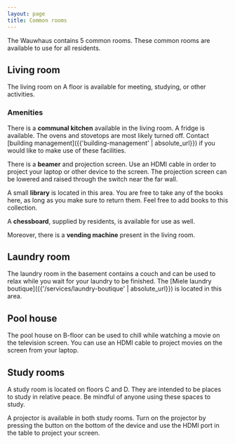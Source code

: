 ```yaml
---
layout: page
title: Common rooms
---
```


The Wauwhaus contains 5 common rooms. These common rooms are available to use for all residents.

## Living room

The living room on A floor is available for meeting, studying, or other activities.

### Amenities

There is a **communal kitchen** available in the living room. A fridge is available. The ovens and stovetops are most likely turned off. Contact [building management]({{'building-management' | absolute_url}}) if you would like to make use of these facilities.

There is a **beamer** and projection screen. Use an HDMI cable in order to project your laptop or other device to the screen. The projection screen can be lowered and raised through the switch near the far wall.

A small **library** is located in this area. You are free to take any of the books here, as long as you make sure to return them. Feel free to add books to this collection.

A **chessboard**, supplied by residents, is available for use as well.

Moreover, there is a **vending machine** present in the living room.

## Laundry room

The laundry room in the basement contains a couch and can be used to relax while you wait for your laundry to be finished. The [Miele laundry boutique]({{'/services/laundry-boutique' | absolute_url}}) is located in this area.

## Pool house

The pool house on B-floor can be used to chill while watching a movie on the television screen. You can use an HDMI cable to project movies on the screen from your laptop.

## Study rooms

A study room is located on floors C and D. They are intended to be places to study in relative peace. Be mindful of anyone using these spaces to study.

A projector is available in both study rooms. Turn on the projector by pressing the button on the bottom of the device and use the HDMI port in the table to project your screen.